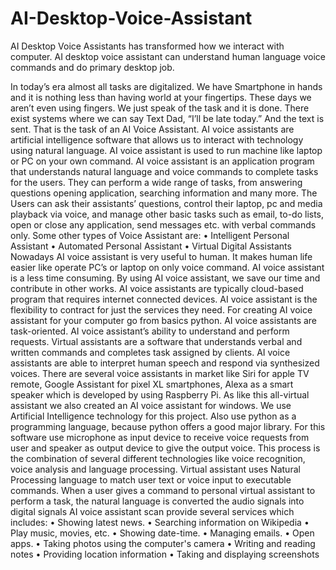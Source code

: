 # AI-Desktop-Voice-Assistant
AI Desktop Voice Assistants has transformed how we interact with computer. AI desktop voice assistant can understand human language voice commands and do primary desktop job. 


In today’s era almost all tasks are digitalized. We have Smartphone in hands and it is nothing less than having world at your fingertips. These days we aren’t even using fingers. We just speak of the task and it is done. There exist systems where we can say Text Dad, “I’ll be late today.” And the text is sent. That is the task of an AI Voice Assistant. AI voice assistants are artificial intelligence software that allows us to interact with technology using natural language.
AI voice assistant is used to run machine like laptop or PC on your own command. AI voice assistant is an application program that understands natural language and voice commands to complete tasks for the users. They can perform a wide range of tasks, from answering questions opening application, searching information and many more. The Users can ask their assistants’ questions, control their laptop, pc and media playback via voice, and manage other basic tasks such as email, to-do lists, open or close any application, send messages etc. with verbal commands only. Some other types of Voice Assistant are:
•	Intelligent Personal Assistant
•	Automated Personal Assistant
•	Virtual Digital Assistants
            Nowadays AI voice assistant is very useful to human. It makes human life easier like operate PC’s or laptop on only voice command. AI voice assistant is a less time consuming. By using AI voice assistant, we save our time and contribute in other works. AI voice assistants are typically cloud-based program that requires internet connected devices. AI voice assistant is the flexibility to contract for just the services they need. For creating AI voice assistant for your computer go from basics python. AI voice assistants are task-oriented. AI voice assistant’s ability to understand and perform requests. Virtual assistants are a software that understands verbal and written commands and completes task assigned by clients. AI voice assistants are able to interpret human speech and respond via synthesized voices. There are several voice assistants in market like Siri for apple TV remote, Google Assistant for pixel XL smartphones, Alexa as a smart speaker which is developed by using Raspberry Pi. As like this all-virtual assistant we also created an AI voice assistant for windows. We use Artificial Intelligence technology for this project. Also use python as a programming language, because python offers a good major library. For this software use microphone as input device to receive voice requests from user and speaker as output device to give the output voice. This process is the combination of several different technologies like voice recognition, voice analysis and language processing. Virtual assistant uses Natural Processing language to match user text or voice input to executable commands. When a user gives a command to personal virtual assistant to perform a task, the natural language is converted the audio signals into digital signals AI voice assistant scan provide several services which includes: 
•	Showing latest news.
•	Searching information on Wikipedia
•	Play music, movies, etc.
•	Showing date-time.
•	Managing emails.
•	Open apps.
•	Taking photos using the computer's camera
•	Writing and reading notes
•	Providing location information
•	Taking and displaying screenshots

